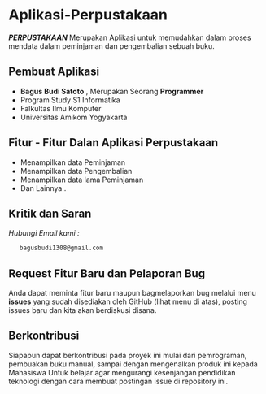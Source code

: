 # Aplikasi-Perpustakaan
 _**PERPUSTAKAAN**_ Merupakan Aplikasi untuk memudahkan dalam proses mendata dalam peminjaman dan pengembalian sebuah buku.

## Pembuat Aplikasi
  - **Bagus Budi Satoto** , Merupakan Seorang **Programmer**
  - Program Study S1 Informatika
  - Falkultas Ilmu Komputer
  - Universitas Amikom Yogyakarta


## Fitur - Fitur Dalan Aplikasi Perpustakaan

- Menampilkan data Peminjaman
- Menampilkan data Pengembalian
- Menampilkan data lama Peminjaman
- Dan Lainnya..

## Kritik dan Saran
  *Hubungi Email kami :*
  
 ```bash 
    bagusbudi1308@gmail.com
```      

## Request Fitur Baru dan Pelaporan Bug

Anda dapat meminta fitur baru maupun bagmelaporkan bug melalui menu **issues** yang sudah disediakan oleh GitHub (lihat menu di atas), posting issues baru dan kita akan berdiskusi disana.

## Berkontribusi

Siapapun dapat berkontribusi pada proyek ini mulai dari pemrograman, pembuakan buku manual, sampai dengan mengenalkan produk ini kepada Mahasiswa Untuk belajar agar mengurangi kesenjangan pendidikan teknologi dengan cara membuat postingan issue di repository ini.

